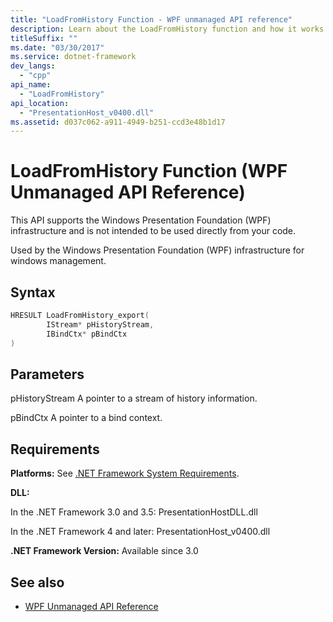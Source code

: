 ```yaml
---
title: "LoadFromHistory Function - WPF unmanaged API reference"
description: Learn about the LoadFromHistory function and how it works with unmanaged API Reference in Windows Presentation Foundation (WPF).
titleSuffix: ""
ms.date: "03/30/2017"
ms.service: dotnet-framework
dev_langs: 
  - "cpp"
api_name: 
  - "LoadFromHistory"
api_location: 
  - "PresentationHost_v0400.dll"
ms.assetid: d037c062-a911-4949-b251-ccd3e48b1d17
---
```

# LoadFromHistory Function (WPF Unmanaged API Reference)

This API supports the Windows Presentation Foundation (WPF) infrastructure and is not intended to be used directly from your code.

Used by the Windows Presentation Foundation (WPF) infrastructure for windows management.

## Syntax

```cpp
HRESULT LoadFromHistory_export(
        IStream* pHistoryStream,
        IBindCtx* pBindCtx
)
```

## Parameters

pHistoryStream
A pointer to a stream of history information.

pBindCtx
A pointer to a bind context.

## Requirements

**Platforms:** See [.NET Framework System Requirements](/dotnet/framework/get-started/system-requirements).

**DLL:**

In the .NET Framework 3.0 and 3.5: PresentationHostDLL.dll

In the .NET Framework 4 and later: PresentationHost_v0400.dll

**.NET Framework Version:** Available since 3.0

## See also

- [WPF Unmanaged API Reference](wpf-unmanaged-api-reference.md)
